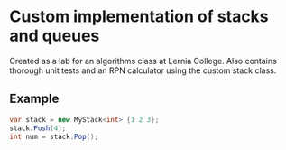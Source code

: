 # Custom implementation of stacks and queues

Created as a lab for an algorithms class at Lernia College. Also contains
thorough unit tests and an RPN calculator using the custom stack class.

## Example

``` csharp
var stack = new MyStack<int> {1 2 3};
stack.Push(4);
int num = stack.Pop();
```
